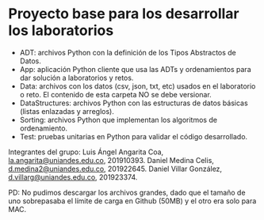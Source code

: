 # Proyecto base para los desarrollar los laboratorios

*	ADT: archivos Python con la definición de los Tipos Abstractos de Datos.
*	App: aplicación Python cliente que usa las ADTs y ordenamientos para dar solución a laboratorios y retos.
*	Data: archivos con los datos (csv, json, txt, etc) usados en el laboratorio o reto. El contenido de esta carpeta NO se debe versionar.
*	DataStructures: archivos Python con las estructuras de datos básicas (listas enlazadas y arreglos).
*	Sorting: archivos Python que implementan los algoritmos de ordenamiento.
*	Test: pruebas unitarias en Python para validar el código desarrollado.

Integrantes del grupo:
Luis Ángel Angarita Coa, la.angarita@uniandes.edu.co, 201910393.
Daniel Medina Celis, d.medina2@uniandes.edu.co, 201922645.
Daniel Villar González, d.villarg@uniandes.edu.co, 201923374.

PD: No pudimos descargar los archivos grandes, dado que el tamaño de uno sobrepasaba el límite de carga en Github (50MB) y el otro era solo para MAC. 
